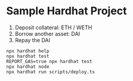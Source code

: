 # Sample Hardhat Project

1. Deposit collateral: ETH / WETH
2. Borrow another asset: DAI
3. Repay the DAI

```shell
npx hardhat help
npx hardhat test
REPORT_GAS=true npx hardhat test
npx hardhat node
npx hardhat run scripts/deploy.ts
```
